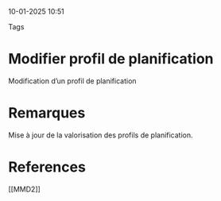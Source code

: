 10-01-2025 10:51

Tags 

# Modifier profil de planification

Modification d’un profil de planification
# Remarques

Mise à jour de la valorisation des profils de planification.
# References
[[MMD2]]